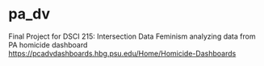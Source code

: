 # pa_dv
Final Project for DSCI 215: Intersection Data Feminism analyzing data from PA homicide dashboard https://pcadvdashboards.hbg.psu.edu/Home/Homicide-Dashboards
